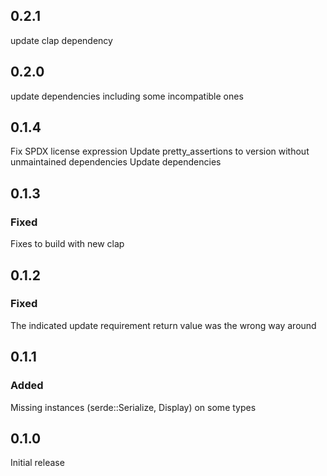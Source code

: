 ## 0.2.1

update clap dependency

## 0.2.0

update dependencies including some incompatible ones

## 0.1.4

Fix SPDX license expression
Update pretty_assertions to version without unmaintained dependencies
Update dependencies

## 0.1.3

### Fixed

Fixes to build with new clap

## 0.1.2

### Fixed

The indicated update requirement return value was the wrong way around

## 0.1.1

### Added

Missing instances (serde::Serialize, Display) on some types

## 0.1.0

Initial release
